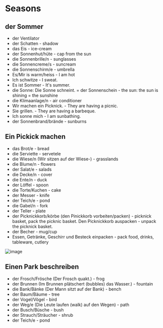 # Seasons

## der Sommer

- der Ventilator
- der Schatten - shadow
- das Eis - ice-cream
- der Sonnenhut/hüte - cap from the sun
- die Sonnenbrille/n - sunglasses
- die Sonnencreme/s - suncream
- die Sonnenschirm/e - umbrella
- Es/Mir is warm/heiss - I am hot
- Ich schwitze - I sweat.
- Es ist Sommer - It's summer.
- die Sonne: Die Sonne schneint. = der Sonnenschein - the sun: the sun is shining = the sunshine
- die Klimaanlage/n - air conditioner
- Wir machen ein Picknick. - They are having a picnic.
- Sie grillen. - They are having a barbeque.
- Ich sonne mich - I am sunbathing.
- der Sonnenbrand/brände - sunburns

## Ein Pickick machen

-  das Brot/e - bread
-  die Serviette - servetele
-  die Wiese/n (Wir sitzen auf der Wiese-) - grasslands
-  die Blume/n - flowers
-  der Salat/e - salads
-  die Decke/n - cover
-  die Ente/n - duck
-  der Löffel - spoon
-  die Torte/Kuchen - cake
-  der Messer - knife
-  der Teich/e - pond
-  die Gabel/n - fork
-  der Teller - plate
-  der Picknickkorb/körbe (den Pinickkorb vorbeiten/packen) - picknick basket, pack the picknic basket. Den Picknickkorb auspacken - unpack the picknick basket.
-  der Becher - mug/cup
-  Essen, Getränke, Geschirr und Besteck einpacken - pack food, drinks, tableware, cutlery

![image](https://github.com/petrasvestartas/german_language/assets/18013985/3c38aaa0-8d3f-4641-b814-6fc1ddd955c4)

## Einen Park beschreiben

-  der Frosch/Frösche (Der Frosch quakt.) - frog
-  der Brunnen (Im Brunnen plätschert (bubbles) das Wasser.) - fountain
-  die Bank/Bänke (Der Mann sitzt auf der Bank) - bench
-  der Baum/Bäume - tree
-  der Vogel/Vögel - bird
-  der Weg/e (Die Leute laufen (walk) auf den Wegen) - path
-  der Busch/Büsche - bush
-  der Strauch/Sträucher - shrub
-  der Teich/e - pond
